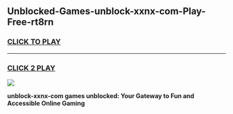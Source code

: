 
## Unblocked-Games-unblock-xxnx-com-Play-Free-rt8rn
<h3>
<a href="https://premium76.site?title=unblock-xxnx-com&ref=20M">CLICK TO PLAY</a></h3>
<hr>

<h3>
<a href="https://premium76.site?title=unblock-xxnx-com&ref=20M">CLICK 2 PLAY</a>
  
</h3>

<a href="https://premium76.site?title=unblock-xxnx-com&ref=19M"><img src="https://clearcache.store/games.png"></a>


**unblock-xxnx-com games unblocked: Your Gateway to Fun and Accessible Online Gaming**
